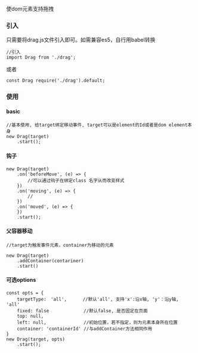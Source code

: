 使dom元素支持拖拽

### 引入
只需要将drag.js文件引入即可。如需兼容es5，自行用babel转换

```
//引入
import Drag from './drag';
```
或者
```
const Drag require('./drag').default;
```


### 使用

#### basic
```
//基本使用, 给target绑定移动事件, target可以是element的Id或者是dom element本身
new Drag(target)
	.start();
```

#### 钩子

```
new Drag(target)
    .on('beforeMove', (e) => {
	    //可以通过钩子在绑定class 名字从而改变样式
    })
    .on('moving', (e) => {
	    //
    })
    .on('moved', (e) => {
    })
    .start();
```

#### 父容器移动
```
//target为触发事件元素，container为移动的元素

new Drag(target)
	.addContainer(contariner)
	.start()
```

#### 可选options
```
const opts = {
	targetType:　'all',      //默认'all', 支持'x':沿x轴, 'y'：沿y轴, 'all'
	fixed: false             //默认false, 是否固定在页面
	top: null,
	left: null,              //初始位置，若不指定，则为元素本身所在位置
	container: 'containerId' //与addContainer方法相同作用
}
new Drag(target, opts)
    .start();
```

